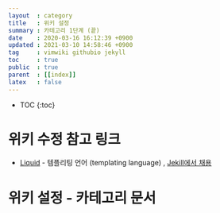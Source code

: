 ```yaml
---
layout  : category
title   : 위키 설정 
summary : 카테고리 1단계 (끝)
date    : 2020-03-16 16:12:39 +0900
updated : 2021-03-10 14:58:46 +0900
tag     : vimwiki githubio jekyll 
toc     : true
public  : true
parent  : [[index]] 
latex   : false
---
```

* TOC
{:toc}

# 위키 수정 참고 링크

* [Liquid](https://shopify.github.io/liquid/) - 템플리팅 언어 (templating language) , [Jekill에서 채용](https://jekyllrb.com/docs/liquid/)

# 위키 설정 - 카테고리 문서
